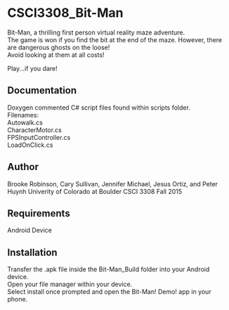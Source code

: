 # CSCI3308_Bit-Man  
 Bit-Man, a thrilling first person virtual reality maze adventure.  
 The game is won if you find the bit at the end of the maze.
 However, there are dangerous ghosts on the loose!  
 Avoid looking at them at all costs!
 
 Play...if you dare!  
  
## Documentation  
Doxygen commented C# script files found within scripts folder.  
Filenames:  
  Autowalk.cs  
  CharacterMotor.cs  
  FPSInputController.cs  
  LoadOnClick.cs  
   
## Author  
Brooke Robinson, Cary Sullivan, Jennifer Michael, Jesus Ortiz, and Peter Huynh
Univerity of Colorado at Boulder
CSCI 3308
Fall 2015

## Requirements
Android Device

## Installation  
Transfer the .apk file inside the Bit-Man_Build folder into your Android device.  
Open your file manager within your device.  
Select install once prompted and open the Bit-Man! Demo! app in your phone.